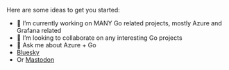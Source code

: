 Here are some ideas to get you started:

- 🔭 I’m currently working on MANY Go related projects, mostly Azure and Grafana related 
- 👯 I’m looking to collaborate on any interesting Go projects
- 💬 Ask me about Azure + Go
- <a rel="me" href="[https://hachyderm.io/@kpfaulkner](https://bsky.app/profile/kpfaulkner.bsky.social)">Bluesky</a>
- Or <a rel="me" href="https://hachyderm.io/@kpfaulkner">Mastodon</a>


